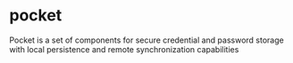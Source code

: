 # pocket
Pocket is a set of components for secure credential and password storage with local persistence and remote synchronization capabilities
